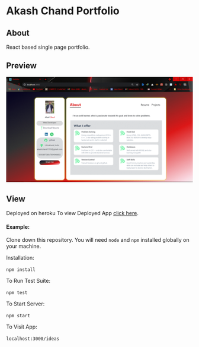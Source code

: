 # Akash Chand Portfolio

## About

React based single page portfolio.

## Preview
![](preview.gif)

## View
Deployed on heroku
To view Deployed App [click here](https://akashchand1703-portfolio-react.herokuapp.com/).

#### Example:  

Clone down this repository. You will need `node` and `npm` installed globally on your machine.  

Installation:

`npm install`  

To Run Test Suite:  

`npm test`  

To Start Server:

`npm start`  

To Visit App:

`localhost:3000/ideas`  
